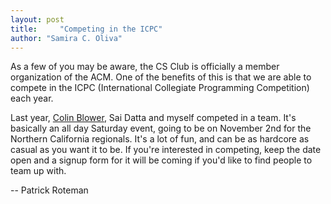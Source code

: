 ```yaml
---
layout: post
title:     "Competing in the ICPC"
author: "Samira C. Oliva"
---
```


As a few of you may be aware, the CS Club is officially a member organization of the ACM. One of the benefits of this is that we are able to compete in the ICPC (International Collegiate Programming Competition) each year.

Last year, [Colin Blower](https://www.facebook.com/colin.blower.5?directed_target_id=17292528133), Sai Datta and myself competed in a team. It's basically an all day Saturday event, going to be on November 2nd for the Northern California regionals. It's a lot of fun, and can be as hardcore as casual as you want it to be. If you're interested in competing, keep the date open and a signup form for it will be coming if you'd like to find people to team up with.

-- Patrick Roteman

